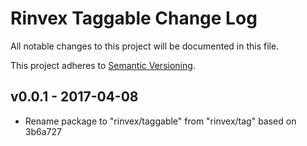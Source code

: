 # Rinvex Taggable Change Log

All notable changes to this project will be documented in this file.

This project adheres to [Semantic Versioning](CONTRIBUTING.md).


## v0.0.1 - 2017-04-08
- Rename package to "rinvex/taggable" from "rinvex/tag" based on 3b6a727
